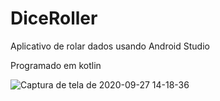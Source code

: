 # DiceRoller
Aplicativo de rolar dados usando Android Studio

Programado em kotlin

![Captura de tela de 2020-09-27 14-18-36](https://user-images.githubusercontent.com/36930457/94371426-df066a00-00cc-11eb-9fb4-261fd0e4babf.png)
